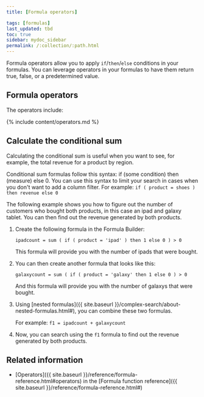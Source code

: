 ```yaml
---
title: [Formula operators]

tags: [formulas]
last_updated: tbd
toc: true
sidebar: mydoc_sidebar
permalink: /:collection/:path.html
---
```

Formula operators allow you to apply `if`/`then`/`else` conditions in your
formulas. You can leverage operators in your formulas to have them return true,
false, or a predetermined value.

## Formula operators

The operators include:

{% include content/operators.md %}

## Calculate the conditional sum

Calculating the conditional sum is useful when you want to see, for example, the
total revenue for a product by region.

Conditional sum formulas follow this syntax: if (some condition) then (measure)
else 0. You can use this syntax to limit your search in cases when you don't
want to add a column filter. For example: `if ( product = shoes ) then revenue
else 0`

The following example shows you how to figure out the number of customers who
bought both products, in this case an ipad and galaxy tablet. You can then find
out the revenue generated by both products.

1. Create the following formula in the Formula Builder:

    `ipadcount = sum ( if ( product = 'ipad' ) then 1 else 0 ) > 0`

     This formula will provide you with the number of ipads that were bought.

2. You can then create another formula that looks like this:

    `galaxycount = sum ( if ( product = 'galaxy' then 1 else 0 ) > 0`

    And this formula will provide you with the number of galaxys that were bought.

3. Using [nested formulas]({{ site.baseurl }}/complex-search/about-nested-formulas.html#), you can combine these two formulas.

    For example: `f1 = ipadcount + galaxycount`

4. Now, you can search using the `f1` formula to find out the revenue generated by both products.

## Related information

* [Operators]({{ site.baseurl }}/reference/formula-reference.html#operators) in the [Formula function reference]({{ site.baseurl }}/reference/formula-reference.html#)
